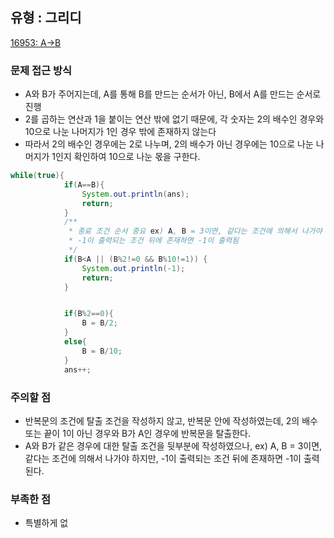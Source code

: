 ## 유형 : 그리디
[16953: A→B](https://www.acmicpc.net/problem/16953)

### 문제 접근 방식
  - A와 B가 주어지는데, A를 통해 B를 만드는 순서가 아닌, B에서 A를 만드는 순서로 진행
  - 2를 곱하는 연산과 1을 붙이는 연산 밖에 없기 때문에, 각 숫자는 2의 배수인 경우와 10으로 나눈 나머지가 1인 경우 밖에 존재하지 않는다
  - 따라서 2의 배수인 경우에는 2로 나누며, 2의 배수가 아닌 경우에는 10으로 나눈 나머지가 1인지 확인하여 10으로 나눈 몫을 구한다.

``` Java
while(true){
            if(A==B){
                System.out.println(ans);
                return;
            }
            /**
             * 종료 조건 순서 중요 ex) A, B = 3이면, 같다는 조건에 의해서 나가야 하지만,
             * -1이 출력되는 조건 뒤에 존재하면 -1이 출력됨
             */
            if(B<A || (B%2!=0 && B%10!=1)) {
                System.out.println(-1);
                return;
            }


            if(B%2==0){
                B = B/2;
            }
            else{
                B = B/10;
            }
            ans++;

```

### 주의할 점
  - 반복문의 조건에 탈출 조건을 작성하지 않고, 반복문 안에 작성하였는데, 2의 배수 또는 끝이 1이 아닌 경우와 B가 A인 경우에 반복문을 탈출한다.
  - A와 B가 같은 경우에 대한 탈출 조건을 뒷부분에 작성하였으나, ex) A, B = 3이면, 같다는 조건에 의해서 나가야 하지만, -1이 출력되는 조건 뒤에 존재하면 -1이 출력된다.

### 부족한 점
  - 특별하게 없
